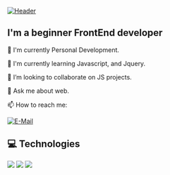 [![Header](https://github.com/mihai6398/mihai6398/blob/main/assets/header-gif.gif)](#)

## I'm a beginner FrontEnd developer

🔭 I'm currently Personal Development.

🌱 I'm currently learning Javascript,  and Jquery.

👯 I’m looking to collaborate on JS projects.

💬 Ask me about web.

📫 How to reach me:

[![E-Mail](https://img.shields.io/badge/--email?label=E-mail&logo=Gmail&style=social)](mailto:mihai6398@gmail.com)
## :computer: Technologies
<p align="center">
  
![](https://img.shields.io/badge/Code-JavaScript-informational?style=flat&logo=javascript&logoColor=white&color=2bbc8a)
![](https://img.shields.io/badge/Code-Reactjs-informational?style=flat&logo=react&logoColor=white&color=2bbc8a)
![](https://img.shields.io/badge/Tools-Git-informational?style=flat&logo=Git&logoColor=white&color=2bbc8a)

</p>
